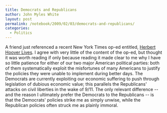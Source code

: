 ```yaml
---
title: Democrats and Republicans
author: John Myles White
layout: post
permalink: /notebook/2009/02/03/democrats-and-republicans/
categories:
  - Politics
---
```


A friend just referenced a recent New York Times op-ed entitled, [Herbert Hoover Lives](http://www.nytimes.com/2009/02/01/opinion/01rich.html?_r=1). I agree with very little of the content of the op-ed, but thought it was worth reading if only because reading it made clear to me why I have so little patience for either of our two major American political parties: both of them systematically exploit the misfortunes of many Americans to justify the policies they were unable to implement during better days. The Democrats are currently exploiting our economic suffering to push through legislation of dubious economic value; this parallels the Republicans' attacks on civil liberties in the wake of 9/11. The only relevant difference -- and the reason I ultimately prefer the Democrats to the Republicans -- is that the Democrats' policies strike me as simply unwise, while the Republican policies often struck me as plainly immoral.

